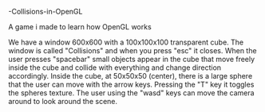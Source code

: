 
-Collisions-in-OpenGL

A game i made to learn how OpenGL works


We have a window 600x600 with a 100x100x100 transparent cube. The window is called "Collisions" and when you press "esc" it closes.
When the user presses "spacebar" small objects appear in the cube that move freely inside the cube and collide with everything and change direction accordingly.
Inside the cube, at 50x50x50 (center), there is a large sphere that the user can move with the arrow keys. Pressing the "T" key it toggles the spheres texture.
The user using the "wasd" keys can move the camera around to look around the scene.